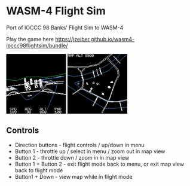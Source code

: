 # WASM-4 Flight Sim
Port of IOCCC 98 Banks' Flight Sim to WASM-4

Play the game here
https://jzeiber.github.io/wasm4-ioccc98flightsim/bundle/

![Flight Screenshot](https://github.com/jzeiber/wasm4-ioccc98flightsim/raw/main/images/screenshot-flight1.png "Flight Screenshot")
![Map Screenshot](https://github.com/jzeiber/wasm4-ioccc98flightsim/raw/main/images/screenshot-map1.png "Map Screenshot")

## Controls
- Direction buttons - flight controls / up/down in menu
- Button 1 - throttle up / select in menu / zoom out in map view
- Button 2 - throttle down / zoom in in map view
- Button 1 + Button 2 - exit flight mode back to menu, or exit map view back to flight mode
- Button1  + Down - view map while in flight mode
